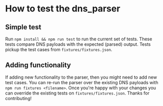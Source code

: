 # How to test the dns_parser

## Simple test

Run `npm install && npm run test` to run the current set of tests. These tests compare DNS payloads with the expected (parsed) output. Tests pickup the test cases from `fixtures/fixtures.json`.

## Adding functionality

If adding new functionality to the parser, then you might need to add new test cases. You can re-run the parser over the existing DNS payloads with `npm run fixtures <filename>`. Once you're happy with your changes you can override the existing tests on `fixtures/fixtures.json`. Thanks for contributing!